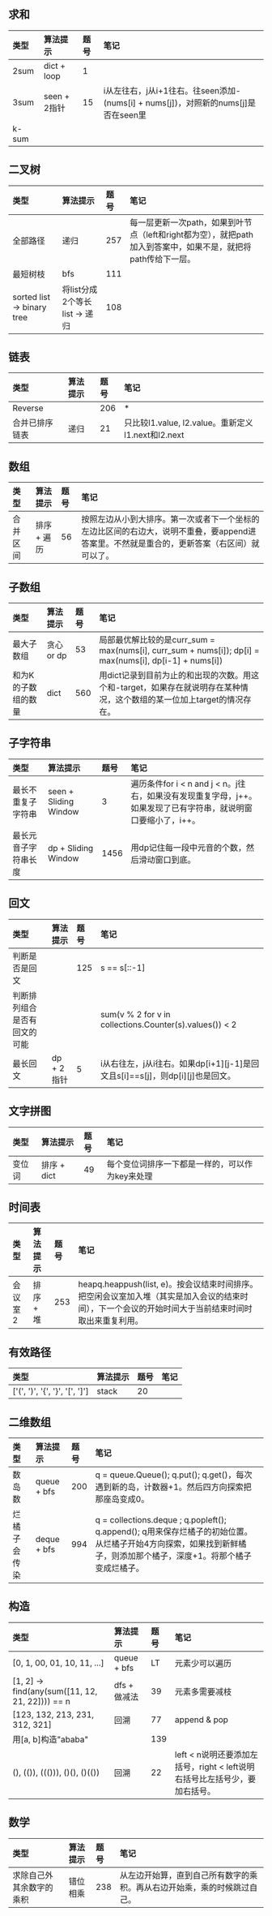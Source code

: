 ## 求和
| 类型 | 算法提示 | 题号 | 笔记 |
| :-- | :-- | :-- | :-- |
| 2sum | dict + loop | 1 |  |
| 3sum | seen + 2指针 | 15 | i从左往右，j从i+1往右。往seen添加-(nums[i] + nums[j])，对照新的nums[j]是否在seen里 |
| k-sum |  |  |  |

## 二叉树
| 类型 | 算法提示 | 题号 | 笔记 |
| :-- | :-- | :-- | :-- |
| 全部路径 | 递归 | 257 | 每一层更新一次path，如果到叶节点（left和right都为空），就把path加入到答案中，如果不是，就把将path传给下一层。 |
| 最短树枝 | bfs | 111 |  |
| sorted list -> binary tree | 将list分成2个等长list -> 递归 | 108 |  |

## 链表
| 类型 | 算法提示 | 题号 | 笔记 |
| :-- | :-- | :-- | :-- |
| Reverse |  | 206 | * |
| 合并已排序链表 | 递归 | 21 | 只比较l1.value, l2.value。重新定义l1.next和l2.next |

## 数组
| 类型 | 算法提示 | 题号 | 笔记 |
| :-- | :-- | :-- | :-- |
| 合并区间 | 排序 + 遍历 | 56 | 按照左边从小到大排序。第一次或者下一个坐标的左边比区间的右边大，说明不重叠，要append进答案里。不然就是重合的，更新答案（右区间）就可以了。 |

## 子数组
| 类型 | 算法提示 | 题号 | 笔记 |
| :-- | :-- | :-- | :-- |
| 最大子数组 | 贪心 or dp | 53 | 局部最优解比较的是curr_sum = max(nums[i], curr_sum + nums[i]); dp[i] = max(nums[i], dp[i-1] + nums[i]) |
| 和为K的子数组的数量 | dict | 560 | 用dict记录到目前为止的和出现的次数。用这个和-target，如果存在就说明存在某种情况，这个数组的某一位加上target的情况存在。 |

## 子字符串
| 类型 | 算法提示 | 题号 | 笔记 |
| :-- | :-- | :-- | :-- |
| 最长不重复子字符串 | seen + Sliding Window | 3 | 遍历条件for i < n and j < n。j往右，如果没有发现重复字母，j++。如果发现了已有字符串，就说明窗口要缩小了，i++。 |
| 最长元音子字符串长度 | dp + Sliding Window | 1456 | 用dp记住每一段中元音的个数，然后滑动窗口到底。 |

## 回文
| 类型 | 算法提示 | 题号 | 笔记 |
| :-- | :-- | :-- | :-- |
| 判断是否是回文 |  | 125 | s == s[::-1] |
| 判断排列组合是否有回文的可能 |  |  | sum(v % 2 for v in collections.Counter(s).values()) < 2 |
| 最长回文 | dp + 2指针 | 5 | i从右往左，j从i往右。如果dp[i+1][j-1]是回文且s[i]==s[j]，则dp[i][j]也是回文。 |

## 文字拼图
| 类型 | 算法提示 | 题号 | 笔记 |
| :-- | :-- | :-- | :-- |
| 变位词 | 排序 + dict | 49 | 每个变位词排序一下都是一样的，可以作为key来处理 |

## 时间表
| 类型 | 算法提示 | 题号 | 笔记 |
| :-- | :-- | :-- | :-- |
| 会议室2 | 排序 + 堆 | 253 | heapq.heappush(list, e)。按会议结束时间排序。把空闲会议室加入堆（其实是加入会议的结束时间），下一个会议的开始时间大于当前结束时间时取出来重复利用。 |

## 有效路径
| 类型 | 算法提示 | 题号 | 笔记 |
| :-- | :-- | :-- | :-- |
| ['(', ')', '{', '}', '[', ']'] | stack | 20 |  |

## 二维数组
| 类型 | 算法提示 | 题号 | 笔记 |
| :-- | :-- | :-- | :-- |
| 数岛数 | queue + bfs | 200 | q = queue.Queue(); q.put(); q.get()，每次遇到新的岛，计数器+1。然后四方向探索把那座岛变成0。 |
| 烂橘子会传染 | deque + bfs | 994 | q = collections.deque ; q.popleft(); q.append(); q用来保存烂橘子的初始位置。从烂橘子开始4方向探索，如果找到新鲜橘子，则添加那个橘子，深度+1。将那个橘子变成烂橘子。|

## 构造
| 类型 | 算法提示 | 题号 | 笔记 |
| :-- | :-- | :-- | :-- |
| [0, 1, 00, 01, 10, 11, ...] | queue + bfs | LT | 元素少可以遍历 |
| [1, 2] -> find(any(sum([11, 12, 21, 22]))) == n | dfs + 做减法 | 39 | 元素多需要减枝 |
| [123, 132, 213, 231, 312, 321] | 回溯 | 77 | append & pop |
| 用[a, b]构造"ababa" |  | 139 |  |
| (), (()), ((())), ()(), ()(()) | 回溯 | 22 | left < n说明还要添加左括号，right < left说明右括号比左括号少，要加右括号。 |

## 数学
| 类型 | 算法提示 | 题号 | 笔记 |
| :-- | :-- | :-- | :-- |
| 求除自己外其余数字的乘积 | 错位相乘 | 238 | 从左边开始算，直到自己所有数字的乘积。再从右边开始乘，乘的时候跳过自己。 |
